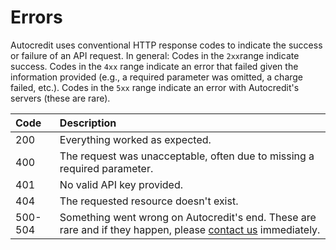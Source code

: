 # Errors

Autocredit uses conventional HTTP response codes to indicate the success or failure of an API request. In general: Codes in the `2xx`range indicate success. Codes in the `4xx` range indicate an error that failed given the information provided \(e.g., a required parameter was omitted, a charge failed, etc.\). Codes in the `5xx` range indicate an error with Autocredit's servers \(these are rare\).

| Code | Description |
| :--- | :--- |
| 200 | Everything worked as expected. |
| 400 | The request was unacceptable, often due to missing a required parameter. |
| 401 | No valid API key provided. |
| 404 | The requested resource doesn't exist. |
| 500-504 | Something went wrong on Autocredit's end. These are rare and if they happen, please [contact us](https://autocredit.ng/support) immediately. |

